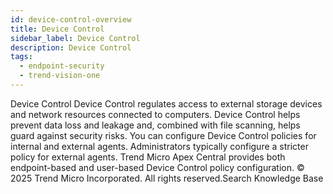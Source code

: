 ```yaml
---
id: device-control-overview
title: Device Control
sidebar_label: Device Control
description: Device Control
tags:
  - endpoint-security
  - trend-vision-one
---
```


 Device Control Device Control regulates access to external storage devices and network resources connected to computers. Device Control helps prevent data loss and leakage and, combined with file scanning, helps guard against security risks. You can configure Device Control policies for internal and external agents. Administrators typically configure a stricter policy for external agents. Trend Micro Apex Central provides both endpoint-based and user-based Device Control policy configuration. © 2025 Trend Micro Incorporated. All rights reserved.Search Knowledge Base